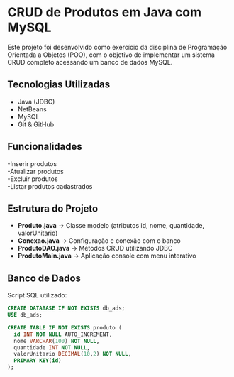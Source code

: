 # CRUD de Produtos em Java com MySQL

Este projeto foi desenvolvido como exercício da disciplina de Programação Orientada a Objetos (POO),
com o objetivo de implementar um sistema CRUD completo acessando um banco de dados MySQL.

## Tecnologias Utilizadas
- Java (JDBC)
- NetBeans
- MySQL
- Git & GitHub

## Funcionalidades
-Inserir produtos  
-Atualizar produtos  
-Excluir produtos  
-Listar produtos cadastrados  

## Estrutura do Projeto
- **Produto.java** → Classe modelo (atributos id, nome, quantidade, valorUnitario)
- **Conexao.java** → Configuração e conexão com o banco
- **ProdutoDAO.java** → Métodos CRUD utilizando JDBC
- **ProdutoMain.java** → Aplicação console com menu interativo

## Banco de Dados
Script SQL utilizado:
```sql
CREATE DATABASE IF NOT EXISTS db_ads;
USE db_ads;

CREATE TABLE IF NOT EXISTS produto (
  id INT NOT NULL AUTO_INCREMENT,
  nome VARCHAR(100) NOT NULL,
  quantidade INT NOT NULL,
  valorUnitario DECIMAL(10,2) NOT NULL,
  PRIMARY KEY(id)
);
